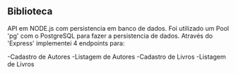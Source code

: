 ## Biblioteca

API em NODE.js com persistencia em banco de dados.
Foi utilizado um Pool 'pg' com o PostgreSQL para fazer a persistencia de dados.
Através do 'Express' implementei 4 endpoints para:

-Cadastro de Autores 
-Listagem de Autores
-Cadastro de Livros
-Listagem de Livros
